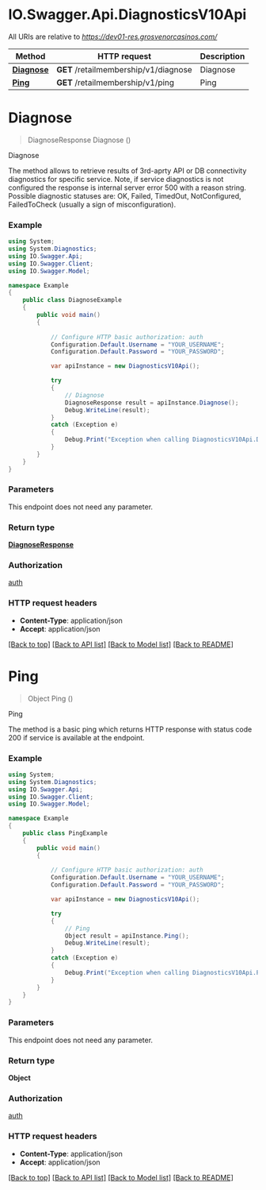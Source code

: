 # IO.Swagger.Api.DiagnosticsV10Api

All URIs are relative to *https://dev01-res.grosvenorcasinos.com/*

Method | HTTP request | Description
------------- | ------------- | -------------
[**Diagnose**](DiagnosticsV10Api.md#diagnose) | **GET** /retailmembership/v1/diagnose | Diagnose
[**Ping**](DiagnosticsV10Api.md#ping) | **GET** /retailmembership/v1/ping | Ping


<a name="diagnose"></a>
# **Diagnose**
> DiagnoseResponse Diagnose ()

Diagnose

The method allows to retrieve results of 3rd-aprty API or DB connectivity  diagnostics for specific service. Note, if service diagnostics is not configured  the response is internal server error 500 with a reason string. Possible diagnostic statuses are: OK, Failed, TimedOut, NotConfigured, FailedToCheck (usually a sign of misconfiguration).

### Example
```csharp
using System;
using System.Diagnostics;
using IO.Swagger.Api;
using IO.Swagger.Client;
using IO.Swagger.Model;

namespace Example
{
    public class DiagnoseExample
    {
        public void main()
        {
            
            // Configure HTTP basic authorization: auth
            Configuration.Default.Username = "YOUR_USERNAME";
            Configuration.Default.Password = "YOUR_PASSWORD";

            var apiInstance = new DiagnosticsV10Api();

            try
            {
                // Diagnose
                DiagnoseResponse result = apiInstance.Diagnose();
                Debug.WriteLine(result);
            }
            catch (Exception e)
            {
                Debug.Print("Exception when calling DiagnosticsV10Api.Diagnose: " + e.Message );
            }
        }
    }
}
```

### Parameters
This endpoint does not need any parameter.

### Return type

[**DiagnoseResponse**](DiagnoseResponse.md)

### Authorization

[auth](../README.md#auth)

### HTTP request headers

 - **Content-Type**: application/json
 - **Accept**: application/json

[[Back to top]](#) [[Back to API list]](../README.md#documentation-for-api-endpoints) [[Back to Model list]](../README.md#documentation-for-models) [[Back to README]](../README.md)

<a name="ping"></a>
# **Ping**
> Object Ping ()

Ping

The method is a basic ping which returns HTTP response with status code 200  if service is available at the endpoint.

### Example
```csharp
using System;
using System.Diagnostics;
using IO.Swagger.Api;
using IO.Swagger.Client;
using IO.Swagger.Model;

namespace Example
{
    public class PingExample
    {
        public void main()
        {
            
            // Configure HTTP basic authorization: auth
            Configuration.Default.Username = "YOUR_USERNAME";
            Configuration.Default.Password = "YOUR_PASSWORD";

            var apiInstance = new DiagnosticsV10Api();

            try
            {
                // Ping
                Object result = apiInstance.Ping();
                Debug.WriteLine(result);
            }
            catch (Exception e)
            {
                Debug.Print("Exception when calling DiagnosticsV10Api.Ping: " + e.Message );
            }
        }
    }
}
```

### Parameters
This endpoint does not need any parameter.

### Return type

**Object**

### Authorization

[auth](../README.md#auth)

### HTTP request headers

 - **Content-Type**: application/json
 - **Accept**: application/json

[[Back to top]](#) [[Back to API list]](../README.md#documentation-for-api-endpoints) [[Back to Model list]](../README.md#documentation-for-models) [[Back to README]](../README.md)

